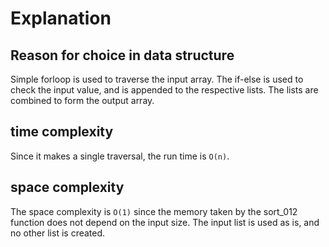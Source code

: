 # Explanation

## Reason for choice in data structure

Simple forloop is used to traverse the input array. The if-else is used to check the input value, and is appended to the respective lists. The lists are combined to form the output array.

## time complexity

Since it makes a single traversal, the run time is `O(n)`.

## space complexity

The space complexity is `O(1)` since the memory taken by the sort_012 function does not depend on the input size. The input list is used as is, and no other list is created.